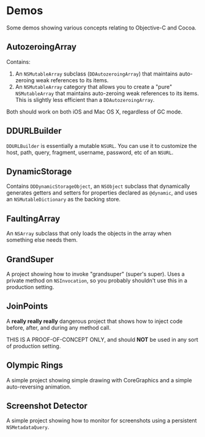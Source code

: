 # Demos

Some demos showing various concepts relating to Objective-C and Cocoa.

## AutozeroingArray

Contains:

1. An `NSMutableArray` subclass (`DDAutozeroingArray`) that maintains auto-zeroing weak references to its items.
2. An `NSMutableArray` category that allows you to create a "pure" `NSMutableArray` that maintains auto-zeroing weak references to its items.  This is slightly less efficient than a `DDAutozeroingArray`.

Both should work on both iOS and Mac OS X, regardless of GC mode.

## DDURLBuilder

`DDURLBuilder` is essentially a mutable `NSURL`.  You can use it to customize the host, path, query, fragment, username, password, etc of an `NSURL`.

## DynamicStorage

Contains `DDDynamicStorageObject`, an `NSObject` subclass that dynamically generates getters and setters for properties declared as `@dynamic`, and uses an  `NSMutableDictionary` as the backing store.

## FaultingArray

An `NSArray` subclass that only loads the objects in the array when something else needs them.

## GrandSuper

A project showing how to invoke "grandsuper" (super's super).  Uses a private method on `NSInvocation`, so you probably shouldn't use this in a production setting.

## JoinPoints

A **really really really** dangerous project that shows how to inject code before, after, and during any method call.

THIS IS A PROOF-OF-CONCEPT ONLY, and should **NOT** be used in any sort of production setting.

## Olympic Rings

A simple project showing simple drawing with CoreGraphics and a simple auto-reversing animation.

## Screenshot Detector

A simple project showing how to monitor for screenshots using a persistent `NSMetadataQuery`.